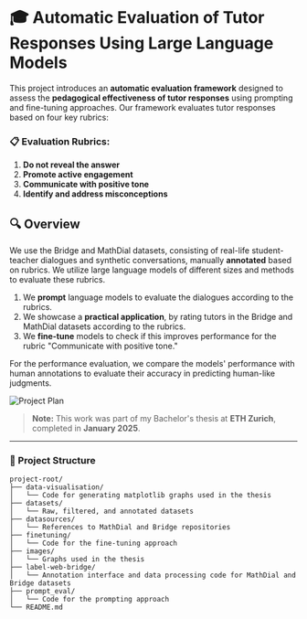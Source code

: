 # 🎓 Automatic Evaluation of Tutor Responses Using Large Language Models

This project introduces an **automatic evaluation framework** designed to assess the **pedagogical effectiveness of tutor responses** using prompting and fine-tuning approaches. Our framework evaluates tutor responses based on four key rubrics:

### 📋 Evaluation Rubrics:

1. **Do not reveal the answer** 
2. **Promote active engagement** 
3. **Communicate with positive tone** 
4. **Identify and address misconceptions** 

## 🔍 Overview

We use the Bridge and MathDial datasets, consisting of real-life student-teacher dialogues and synthetic conversations, manually **annotated** based on rubrics. We utilize large language models of different sizes and methods to evaluate these rubrics.

1. We **prompt** language models to evaluate the dialogues according to the rubrics.
2. We showcase a **practical application**, by rating tutors in the Bridge and MathDial datasets according to the rubrics.
3. We **fine-tune** models to check if this improves performance for the rubric "Communicate with positive tone."

For the performance evaluation, we compare the models' performance with human annotations to evaluate their accuracy in predicting human-like judgments.

![Project Plan](https://github.com/babypoby/bachelorarbeit/blob/main/images/plan.png)

> **Note:** This work was part of my Bachelor's thesis at **ETH Zurich**, completed in **January 2025**.

---

### 📂 Project Structure

```plaintext
project-root/
├── data-visualisation/
│   └── Code for generating matplotlib graphs used in the thesis
├── datasets/
│   └── Raw, filtered, and annotated datasets
├── datasources/
│   └── References to MathDial and Bridge repositories
├── finetuning/
│   └── Code for the fine-tuning approach
├── images/
│   └── Graphs used in the thesis
├── label-web-bridge/
│   └── Annotation interface and data processing code for MathDial and Bridge datasets
├── prompt_eval/
│   └── Code for the prompting approach
└── README.md
```
